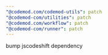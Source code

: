 ```yaml
---
"@codemod.com/codemod-utils": patch
"@codemod-com/utilities": patch
"@codemod.com/workflow": patch
"@codemod-com/runner": patch
---
```


bump jscodeshift dependency
